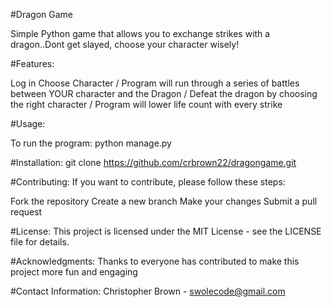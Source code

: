 #Dragon Game

Simple Python game that allows you to exchange strikes with a dragon..Dont get slayed, choose your character wisely!

#Features:

Log in
Choose Character /
Program will run through a series of battles between YOUR character and the Dragon /
Defeat the dragon by choosing the right character /
Program will lower life count with every strike


#Usage:

To run the program: python manage.py

#Installation: 
git clone https://github.com/crbrown22/dragongame.git

#Contributing: 
If you want to contribute, please follow these steps:

Fork the repository 
Create a new branch 
Make your changes 
Submit a pull request

#License:
 This project is licensed under the MIT License - see the LICENSE file for details.

#Acknowledgments: 
Thanks to everyone has contributed to make this project more fun and engaging

#Contact Information:
Christopher Brown - swolecode@gmail.com
